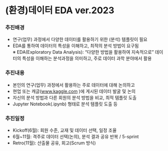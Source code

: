 # (환경)데이터 EDA ver.2023
### 추진배경
- 연구(업무) 과정에서 다양한 데이터를 활용하기 위한 (분석) 템플릿이 필요  
- EDA를 통하여 데이터의 특성을 이해하고, 최적의 분석 방법이 요구됨  
※ EDA(Exploratory Data Analysis): “다양한 방법을 활용하여 지속적으로” 데이터의 특성을 이해하는 분석과정을 의미하고, 주로 데이터 과학 분야에서 활용  
### 추진내용
- 본인의 연구(업무) 과정에서 활용하는 주로 데이터에 대해 논의하고  
- 현업 또는 캐글(www.kaggle.com )에 게시된 데이터 발굴 및 논의  
- 자신의 분석 방법과 다른 회원의 분석 방법을 비교, 최적 템플릿 도출  
- Jupyter Notebook(.ipynb) 형태로 분석 템플릿 도출 등  
### 추진일정
- Kickoff(6월): 회원 수준, 교재 및 데이터 선택, 일정 조율  
- 6월~11월: 격주로 데이터 선택(논의), 분석 결과 공유 반복 / 5-sprint  
- Retro(11월): 산출물 공유, 회고(Scrum 방식)  
